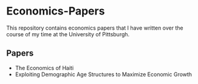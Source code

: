 # Economics-Papers
This repository contains economics papers that I have written over the course of my time at the University of Pittsburgh.

## Papers
- The Economics of Haiti
- Exploiting Demographic Age Structures to Maximize Economic Growth
